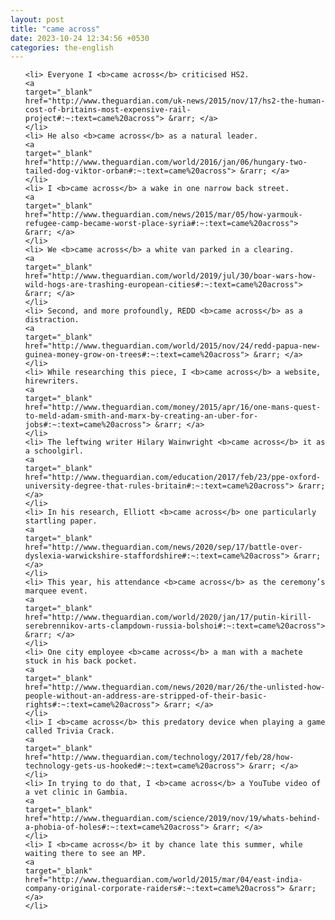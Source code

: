 ```yaml
---
layout: post
title: "came across"
date: 2023-10-24 12:34:56 +0530
categories: the-english
---
```

<ol>

    <li> Everyone I <b>came across</b> criticised HS2.
    <a 
    target="_blank" 
    href="http://www.theguardian.com/uk-news/2015/nov/17/hs2-the-human-cost-of-britains-most-expensive-rail-project#:~:text=came%20across"> &rarr; </a>
    </li>
    <li> He also <b>came across</b> as a natural leader.
    <a 
    target="_blank" 
    href="http://www.theguardian.com/world/2016/jan/06/hungary-two-tailed-dog-viktor-orban#:~:text=came%20across"> &rarr; </a>
    </li>
    <li> I <b>came across</b> a wake in one narrow back street.
    <a 
    target="_blank" 
    href="http://www.theguardian.com/news/2015/mar/05/how-yarmouk-refugee-camp-became-worst-place-syria#:~:text=came%20across"> &rarr; </a>
    </li>
    <li> We <b>came across</b> a white van parked in a clearing.
    <a 
    target="_blank" 
    href="http://www.theguardian.com/world/2019/jul/30/boar-wars-how-wild-hogs-are-trashing-european-cities#:~:text=came%20across"> &rarr; </a>
    </li>
    <li> Second, and more profoundly, REDD <b>came across</b> as a distraction.
    <a 
    target="_blank" 
    href="http://www.theguardian.com/world/2015/nov/24/redd-papua-new-guinea-money-grow-on-trees#:~:text=came%20across"> &rarr; </a>
    </li>
    <li> While researching this piece, I <b>came across</b> a website, hirewriters.
    <a 
    target="_blank" 
    href="http://www.theguardian.com/money/2015/apr/16/one-mans-quest-to-meld-adam-smith-and-marx-by-creating-an-uber-for-jobs#:~:text=came%20across"> &rarr; </a>
    </li>
    <li> The leftwing writer Hilary Wainwright <b>came across</b> it as a schoolgirl.
    <a 
    target="_blank" 
    href="http://www.theguardian.com/education/2017/feb/23/ppe-oxford-university-degree-that-rules-britain#:~:text=came%20across"> &rarr; </a>
    </li>
    <li> In his research, Elliott <b>came across</b> one particularly startling paper.
    <a 
    target="_blank" 
    href="http://www.theguardian.com/news/2020/sep/17/battle-over-dyslexia-warwickshire-staffordshire#:~:text=came%20across"> &rarr; </a>
    </li>
    <li> This year, his attendance <b>came across</b> as the ceremony’s marquee event.
    <a 
    target="_blank" 
    href="http://www.theguardian.com/world/2020/jan/17/putin-kirill-serebrennikov-arts-clampdown-russia-bolshoi#:~:text=came%20across"> &rarr; </a>
    </li>
    <li> One city employee <b>came across</b> a man with a machete stuck in his back pocket.
    <a 
    target="_blank" 
    href="http://www.theguardian.com/news/2020/mar/26/the-unlisted-how-people-without-an-address-are-stripped-of-their-basic-rights#:~:text=came%20across"> &rarr; </a>
    </li>
    <li> I <b>came across</b> this predatory device when playing a game called Trivia Crack.
    <a 
    target="_blank" 
    href="http://www.theguardian.com/technology/2017/feb/28/how-technology-gets-us-hooked#:~:text=came%20across"> &rarr; </a>
    </li>
    <li> In trying to do that, I <b>came across</b> a YouTube video of a vet clinic in Gambia.
    <a 
    target="_blank" 
    href="http://www.theguardian.com/science/2019/nov/19/whats-behind-a-phobia-of-holes#:~:text=came%20across"> &rarr; </a>
    </li>
    <li> I <b>came across</b> it by chance late this summer, while waiting there to see an MP.
    <a 
    target="_blank" 
    href="http://www.theguardian.com/world/2015/mar/04/east-india-company-original-corporate-raiders#:~:text=came%20across"> &rarr; </a>
    </li>